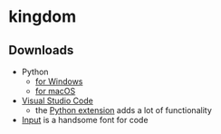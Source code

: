 # kingdom

## Downloads 
- Python
    - [for Windows](https://www.python.org/ftp/python/3.8.5/python-3.8.5-amd64.exe)
    - [for macOS](https://www.python.org/ftp/python/3.8.5/python-3.8.5-macosx10.9.pkg)
- [Visual Studio Code](https://code.visualstudio.com/Download)
    - the [Python extension](https://marketplace.visualstudio.com/items?itemName=ms-python.python) adds a lot of functionality
- [Input](https://input.fontbureau.com/download/) is a handsome font for code
